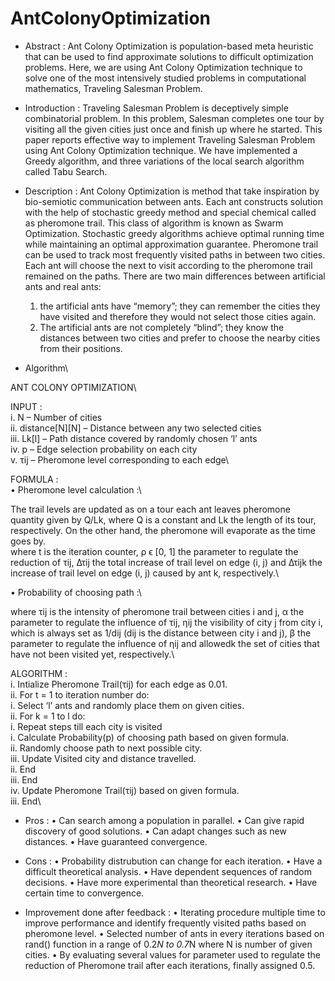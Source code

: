 # AntColonyOptimization
- Abstract : Ant Colony Optimization is population-based meta heuristic that can be used to find approximate solutions to difficult optimization problems. Here, we are using Ant Colony Optimization technique to solve one of the most intensively studied problems in computational mathematics, Traveling Salesman Problem.

- Introduction : Traveling Salesman Problem is deceptively simple combinatorial problem. In this problem, Salesman completes one tour by visiting all the given cities just once and finish up where he started. This paper reports effective way to implement Traveling Salesman Problem using Ant Colony Optimization technique. We have implemented a Greedy algorithm, and three variations of the local search algorithm called Tabu Search.

- Description : Ant Colony Optimization is method that take inspiration by bio-semiotic communication between ants. Each ant constructs solution with the help of stochastic greedy method and special chemical called as pheromone trail. This class of algorithm is known as Swarm Optimization. Stochastic greedy algorithms achieve optimal running time while maintaining an optimal approximation guarantee. Pheromone trail can be used to track most frequently visited paths in between two cities. Each ant will choose the next to visit according to the pheromone trail remained on the paths.
There are two main differences between artificial ants and real ants:
    1) the artificial ants have “memory”; they can remember the cities they have visited and 	therefore they would not select those cities again.
    2) The artificial ants are not completely “blind”; they know the distances between two cities and prefer to choose the nearby cities from their positions.

- Algorithm\

ANT COLONY OPTIMIZATION\

INPUT : \
    i. N – Number of cities\
    ii. distance[N][N] – Distance between any two selected cities\
    iii. Lk[l] – Path distance covered by randomly chosen ‘l’ ants\
    iv. p – Edge selection probability on each city\
    v. τij – Pheromone level corresponding to each edge\\

FORMULA :\
    • Pheromone level calculation :\
      

  The trail levels are updated as on a tour each ant leaves pheromone quantity given by Q/Lk, where Q is a constant and Lk the length of its tour, respectively. On the other hand, the pheromone will evaporate as the time goes by. \
      where t is the iteration counter, ρ ϵ [0, 1] the parameter to regulate the reduction of τij, Δτij the total increase of trail level on edge (i, j) and Δτijk the increase of trail level on edge (i, j) caused by ant k, respectively.\

   • Probability of choosing path :\
       
       



where τij is the intensity of pheromone trail between cities i and j, α the parameter to regulate the influence of τij, ηij the visibility of city j from city i, which is always set as 1/dij (dij is the distance between city i and j), β the parameter to regulate the influence of ηij and allowedk the set of cities that have not been visited yet, respectively.\

	
ALGORITHM :\
    i. Intialize Pheromone Trail(τij) for each edge as 0.01.\
    ii. For t = 1 to iteration number do:\
        i. Select ‘l’ ants and randomly place them on given cities.\
        ii. For k = 1 to l do:\
            i. Repeat steps till each city is visited\
                i. Calculate Probability(p) of choosing path based on given formula.\
                ii. Randomly choose path to next possible city.\
                iii. Update Visited city and distance travelled.\
            ii. End\
        iii. End\
        iv. Update Pheromone Trail(τij) based on given formula.\
    iii. End\


- Pros :
    • Can search among a population in parallel.
    • Can give rapid discovery of good solutions.
    • Can adapt changes such as new distances.
    • Have guaranteed convergence.

- Cons :
    • Probability distrubution can change for each iteration.
    • Have a difficult theoretical analysis.
    • Have dependent sequences of random decisions.
    • Have more experimental than theoretical research.
    • Have certain time to convergence.

 

- Improvement done after feedback :
    • Iterating procedure multiple time to improve performance and identify frequently visited paths based on pheromone level.
    • Selected number of ants in every iterations based on rand() function in a range of 0.2*N to 0.7*N where N is number of given cities.
    • By evaluating several values for parameter used to regulate the reduction of Pheromone trail after each iterations, finally assigned 0.5.
